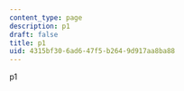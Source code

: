 ```yaml
---
content_type: page
description: p1
draft: false
title: p1
uid: 4315bf30-6ad6-47f5-b264-9d917aa8ba88
---
```

p1